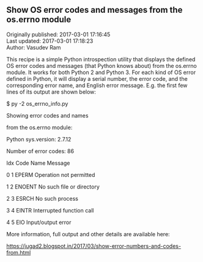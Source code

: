 ## Show OS error codes and messages from the os.errno module  
Originally published: 2017-03-01 17:16:45  
Last updated: 2017-03-01 17:18:23  
Author: Vasudev Ram  
  
This recipe is a simple Python introspection utility that displays the defined OS error codes and messages (that Python knows about) from the os.errno module. It works for both Python 2 and Python 3. For each kind of OS error defined in Python, it will display a serial number, the error code, and the corresponding error name, and English error message. E.g. the first few lines of its output are shown below:

$ py -2 os_errno_info.py

Showing error codes and names

from the os.errno module:

Python sys.version: 2.7.12

Number of error codes: 86

 Idx    Code   Name                    Message

   0       1   EPERM                   Operation not permitted

   1       2   ENOENT                  No such file or directory

   2       3   ESRCH                   No such process

   3       4   EINTR                   Interrupted function call

   4       5   EIO                     Input/output error

More information, full output and other details are available here:

https://jugad2.blogspot.in/2017/03/show-error-numbers-and-codes-from.html

